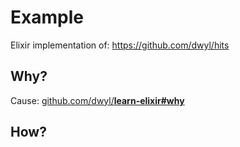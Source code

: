 # Example

Elixir implementation of: https://github.com/dwyl/hits

## Why?

Cause: [github.com/dwyl/**learn-elixir#why**](https://github.com/dwyl/learn-elixir#why)

## How?

```

```

